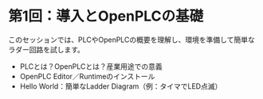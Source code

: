 # 第1回：導入とOpenPLCの基礎

このセッションでは、PLCやOpenPLCの概要を理解し、環境を準備して簡単なラダー回路を試します。

- PLCとは？OpenPLCとは？産業用途での意義
- OpenPLC Editor／Runtimeのインストール
- Hello World：簡単なLadder Diagram（例：タイマでLED点滅）

